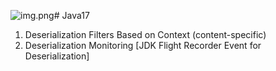 ![img.png](img.png)# Java17

1. Deserialization Filters Based on Context (content-specific)
2. Deserialization Monitoring [JDK Flight Recorder Event for Deserialization]
